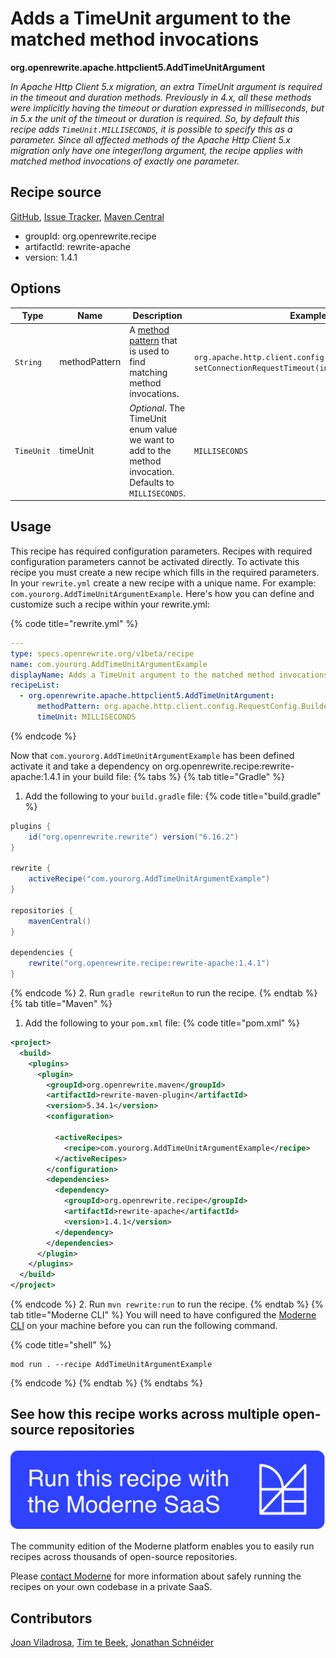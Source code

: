# Adds a TimeUnit argument to the matched method invocations

**org.openrewrite.apache.httpclient5.AddTimeUnitArgument**

_In Apache Http Client 5.x migration, an extra TimeUnit argument is required in the timeout and duration methods. Previously in 4.x, all these methods were implicitly having the timeout or duration expressed in milliseconds, but in 5.x the unit of the timeout or duration is required. So, by default this recipe adds `TimeUnit.MILLISECONDS`, it is possible to specify this as a parameter. Since all affected methods of the Apache Http Client 5.x migration only have one integer/long argument, the recipe applies with matched method invocations of exactly one parameter._

## Recipe source

[GitHub](https://github.com/openrewrite/rewrite-apache/blob/main/src/main/java/org/openrewrite/apache/httpclient5/AddTimeUnitArgument.java), [Issue Tracker](https://github.com/openrewrite/rewrite-apache/issues), [Maven Central](https://central.sonatype.com/artifact/org.openrewrite.recipe/rewrite-apache/1.4.1/jar)

* groupId: org.openrewrite.recipe
* artifactId: rewrite-apache
* version: 1.4.1

## Options

| Type | Name | Description | Example |
| -- | -- | -- | -- |
| `String` | methodPattern | A [method pattern](/reference/method-patterns.md) that is used to find matching method invocations. | `org.apache.http.client.config.RequestConfig.Builder setConnectionRequestTimeout(int)` |
| `TimeUnit` | timeUnit | *Optional*. The TimeUnit enum value we want to add to the method invocation. Defaults to `MILLISECONDS`. | `MILLISECONDS` |


## Usage

This recipe has required configuration parameters. Recipes with required configuration parameters cannot be activated directly. To activate this recipe you must create a new recipe which fills in the required parameters. In your `rewrite.yml` create a new recipe with a unique name. For example: `com.yourorg.AddTimeUnitArgumentExample`.
Here's how you can define and customize such a recipe within your rewrite.yml:

{% code title="rewrite.yml" %}
```yaml
---
type: specs.openrewrite.org/v1beta/recipe
name: com.yourorg.AddTimeUnitArgumentExample
displayName: Adds a TimeUnit argument to the matched method invocations example
recipeList:
  - org.openrewrite.apache.httpclient5.AddTimeUnitArgument:
      methodPattern: org.apache.http.client.config.RequestConfig.Builder setConnectionRequestTimeout(int)
      timeUnit: MILLISECONDS
```
{% endcode %}

Now that `com.yourorg.AddTimeUnitArgumentExample` has been defined activate it and take a dependency on org.openrewrite.recipe:rewrite-apache:1.4.1 in your build file:
{% tabs %}
{% tab title="Gradle" %}
1. Add the following to your `build.gradle` file:
{% code title="build.gradle" %}
```groovy
plugins {
    id("org.openrewrite.rewrite") version("6.16.2")
}

rewrite {
    activeRecipe("com.yourorg.AddTimeUnitArgumentExample")
}

repositories {
    mavenCentral()
}

dependencies {
    rewrite("org.openrewrite.recipe:rewrite-apache:1.4.1")
}
```
{% endcode %}
2. Run `gradle rewriteRun` to run the recipe.
{% endtab %}
{% tab title="Maven" %}
1. Add the following to your `pom.xml` file:
{% code title="pom.xml" %}
```xml
<project>
  <build>
    <plugins>
      <plugin>
        <groupId>org.openrewrite.maven</groupId>
        <artifactId>rewrite-maven-plugin</artifactId>
        <version>5.34.1</version>
        <configuration>
          
          <activeRecipes>
            <recipe>com.yourorg.AddTimeUnitArgumentExample</recipe>
          </activeRecipes>
        </configuration>
        <dependencies>
          <dependency>
            <groupId>org.openrewrite.recipe</groupId>
            <artifactId>rewrite-apache</artifactId>
            <version>1.4.1</version>
          </dependency>
        </dependencies>
      </plugin>
    </plugins>
  </build>
</project>
```
{% endcode %}
2. Run `mvn rewrite:run` to run the recipe.
{% endtab %}
{% tab title="Moderne CLI" %}
You will need to have configured the [Moderne CLI](https://docs.moderne.io/moderne-cli/cli-intro) on your machine before you can run the following command.

{% code title="shell" %}
```shell
mod run . --recipe AddTimeUnitArgumentExample
```
{% endcode %}
{% endtab %}
{% endtabs %}

## See how this recipe works across multiple open-source repositories

[![Moderne Link Image](/.gitbook/assets/ModerneRecipeButton.png)](https://app.moderne.io/recipes/org.openrewrite.apache.httpclient5.AddTimeUnitArgument)

The community edition of the Moderne platform enables you to easily run recipes across thousands of open-source repositories.

Please [contact Moderne](https://moderne.io/product) for more information about safely running the recipes on your own codebase in a private SaaS.

## Contributors
[Joan Viladrosa](mailto:joan@moderne.io), [Tim te Beek](mailto:timtebeek@gmail.com), [Jonathan Schnéider](mailto:jkschneider@gmail.com)
